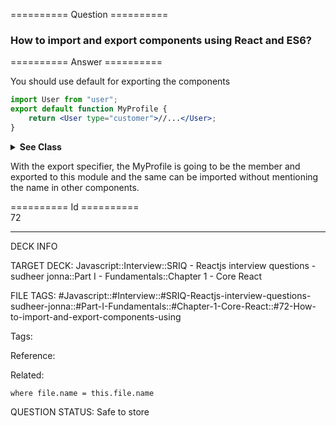 ========== Question ==========  

### How to import and export components using React and ES6?  

========== Answer ==========  

You should use default for exporting the components

```jsx
import User from "user";
export default function MyProfile {
    return <User type="customer">//...</User>;
}
```

<details><summary><b>See Class</b></summary>

<p>

```jsx
import React from 'react';
import User from 'user';
export default class MyProfile extends React.Component {
    render() {
        return <User type='customer'>//...</User>;
    }
}
```

</p>

</details>

With the export specifier, the MyProfile is going to be the member and exported
to this module and the same can be imported without mentioning the name in other
components.

========== Id ==========  
72

---

DECK INFO

TARGET DECK: Javascript::Interview::SRIQ - Reactjs interview questions - sudheer jonna::Part I - Fundamentals::Chapter 1 - Core React

FILE TAGS: #Javascript::#Interview::#SRIQ-Reactjs-interview-questions-sudheer-jonna::#Part-I-Fundamentals::#Chapter-1-Core-React::#72-How-to-import-and-export-components-using

Tags:

Reference:

Related:

```dataview
where file.name = this.file.name
```
QUESTION STATUS: Safe to store
